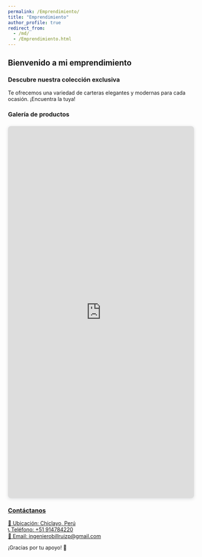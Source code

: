 ```yaml
---
permalink: /Emprendimiento/
title: "Emprendimiento"
author_profile: true
redirect_from: 
  - /md/
  - /Emprendimiento.html
--- 
```


## Bienvenido a mi emprendimiento

### Descubre nuestra colección exclusiva

Te ofrecemos una variedad de carteras elegantes y modernas para cada ocasión. ¡Encuentra la tuya!

### Galería de productos

<div style="position: relative; width: 100%; height: 0; padding-top: 200.0000%;
 padding-bottom: 0; box-shadow: 0 2px 8px 0 rgba(63,69,81,0.16); margin-top: 1.6em; margin-bottom: 0.9em; overflow: hidden;
 border-radius: 8px; will-change: transform;">
  <iframe loading="lazy" style="position: absolute; width: 100%; height: 100%; top: 0; left: 0; border: none; padding: 0;margin: 0;"
    src="https://www.canva.com/design/DAGg07SmGDI/4VY0x94fVQV4DRxc9pUsiA/view?embed" allowfullscreen="allowfullscreen" allow="fullscreen">
  </iframe>
</div>
<a href="https:&#x2F;&#x2F;www.canva.com&#x2F;design&#x2F;DAGg07SmGDI&#x2F;4VY0x94fVQV4DRxc9pUsiA&#x2F;view?utm_content=DAGg07SmGDI&amp;utm_campaign=designshare&amp;utm_medium=embeds&amp;utm_source=link" target="_blank" rel="noopener">

### Contáctanos

📍 Ubicación: Chiclayo, Perú  
📞 Teléfono: +51 914784220  
📩 Email: ingenierobillruizp@gmail.com 

¡Gracias por tu apoyo! 🎉
